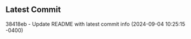 
## Latest Commit
38418eb - Update README with latest commit info (2024-09-04 10:25:15 -0400) <Yunxi-Zhou>
